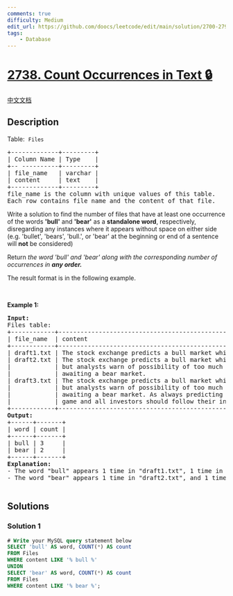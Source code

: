 ```yaml
---
comments: true
difficulty: Medium
edit_url: https://github.com/doocs/leetcode/edit/main/solution/2700-2799/2738.Count%20Occurrences%20in%20Text/README_EN.md
tags:
    - Database
---
```


# [2738. Count Occurrences in Text 🔒](https://leetcode.com/problems/count-occurrences-in-text)

[中文文档](/solution/2700-2799/2738.Count%20Occurrences%20in%20Text/README.md)

## Description

<p>Table:<font face="monospace"> <code>Files</code></font></p>

<pre>
+-------------+---------+
| Column Name | Type    |
+-- ----------+---------+
| file_name   | varchar |
| content     | text    |
+-------------+---------+
file_name is the column with unique values of this table. 
Each row contains file_name and the content of that file.
</pre>

<p>Write a solution to find&nbsp;the number of files that have at least one occurrence of the words&nbsp;<strong>&#39;bull&#39;</strong> and <strong>&#39;bear&#39;</strong> as a <strong>standalone word</strong>, respectively, disregarding any instances where it appears without space on either side (e.g. &#39;bullet&#39;,&nbsp;&#39;bears&#39;, &#39;bull.&#39;,&nbsp;or &#39;bear&#39;&nbsp;at the beginning or end of a sentence will <strong>not</strong> be considered)&nbsp;</p>

<p>Return <em>the word &#39;bull&#39; and &#39;bear&#39; along with the corresponding number of occurrences in <strong>any order.</strong></em></p>

<p>The result format is in the following example.</p>

<p>&nbsp;</p>
<p><strong class="example">Example 1:</strong></p>

<pre>
<strong>Input:</strong>&nbsp;
Files table:
+------------+----------------------------------------------------------------------------------+
| file_name  | content                                                                         | 
+------------+----------------------------------------------------------------------------------+
| draft1.txt | The stock exchange predicts a bull market which would make many investors happy. | 
| draft2.txt | The stock exchange predicts a bull market which would make many investors happy, |
|&nbsp;           | but analysts warn of possibility of too much optimism and that in fact we are    |
|&nbsp;           | awaiting a bear market.                                                          | 
| draft3.txt | The stock exchange predicts a bull market which would make many investors happy, |
|&nbsp;           | but analysts warn of possibility of too much optimism and that in fact we are    |
|&nbsp;           | awaiting a bear market. As always predicting the future market is an uncertain   |
|            | game and all investors should follow their instincts and best practices.         | 
+------------+----------------------------------------------------------------------------------+
<strong>Output:</strong>&nbsp;
+------+-------+
| word | count | &nbsp;
+------+-------+
| bull |&nbsp;3     |&nbsp;
| bear |&nbsp;2     | 
+------+-------+
<strong>Explanation:</strong>&nbsp;
- The word &quot;bull&quot; appears 1 time in &quot;draft1.txt&quot;, 1 time in &quot;draft2.txt&quot;, and 1 time in &quot;draft3.txt&quot;. Therefore, the total number of occurrences for the word &quot;bull&quot; is 3.
- The word &quot;bear&quot; appears 1 time in &quot;draft2.txt&quot;, and 1 time in &quot;draft3.txt&quot;. Therefore, the total number of occurrences for the word &quot;bear&quot; is 2.

</pre>

## Solutions

### Solution 1

<!-- tabs:start -->

```sql
# Write your MySQL query statement below
SELECT 'bull' AS word, COUNT(*) AS count
FROM Files
WHERE content LIKE '% bull %'
UNION
SELECT 'bear' AS word, COUNT(*) AS count
FROM Files
WHERE content LIKE '% bear %';
```

<!-- tabs:end -->

<!-- end -->
